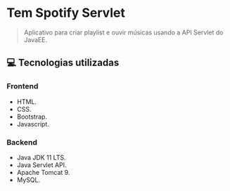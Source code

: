 # Tem Spotify Servlet
> Aplicativo para criar playlist e ouvir músicas usando a API Servlet do JavaEE.
## :computer: Tecnologias utilizadas

### Frontend
 * HTML.
 * CSS.
 * Bootstrap.
 * Javascript.

### Backend
 * Java JDK 11 LTS.
 * Java Servlet API.
 * Apache Tomcat 9.
 * MySQL.
 
